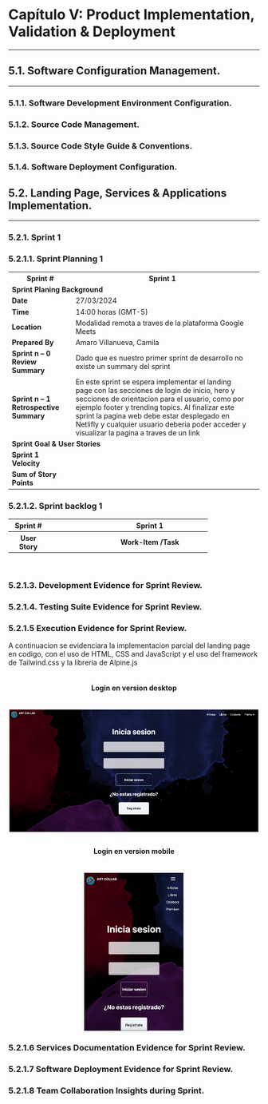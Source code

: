 # Capítulo V: Product Implementation, Validation & Deployment
<hr>

## 5.1. Software Configuration Management.
<hr>

### 5.1.1. Software Development Environment Configuration.
### 5.1.2. Source Code Management.
### 5.1.3. Source Code Style Guide & Conventions.
### 5.1.4. Software Deployment Configuration.

## 5.2. Landing Page, Services & Applications Implementation.
<hr>

### 5.2.1. Sprint 1

### 5.2.1.1. Sprint Planning 1 

<table>
     <tr> 
        <th>  Sprint #  </th>
        <th> Sprint 1 </th>
     </tr>
     <tr> 
        <td style="font-weight: bold;" colspan="7"> Sprint Planing Background</td>
     </tr>
     <tr>
       <td style="font-weight: bold;"> Date </td>
       <td> 27/03/2024 </td>
     </tr>
     <tr>
       <td style="font-weight: bold;"> Time </td>
       <td> 14:00 horas (GMT-5) </td>
     </tr>
     <tr>
       <td style="font-weight: bold;"> Location </td>
       <td> Modalidad remota a traves de la plataforma Google Meets <td>
     </tr>
      <tr>
        <td style="font-weight: bold;"> Prepared By </td>
        <td> Amaro Villanueva, Camila <td>
     </tr>
     <tr>
        <td style="font-weight: bold;"> Sprint n – 0 Review Summary </td>
        <td> Dado que es nuestro primer sprint de desarrollo no existe 
        un summary del sprint <td>
     </tr>
     <tr>
        <td style="font-weight: bold;"> Sprint n – 1 Retrospective Summary </td>
        <td> En este sprint se espera implementar el landing page
        con las secciones de login de inicio, hero y secciones de orientacion para el usuario, como por ejemplo footer y trending topics. Al finalizar este sprint la pagina web debe estar desplegado en Netlifly y cualquier usuario deberia poder acceder y visualizar la pagina a traves de un link <td>
     </tr>
     <tr> 
        <td style="font-weight: bold;" colspan="7"> Sprint Goal & User Stories</td>
     </tr>
       <tr>
          <td style="font-weight: bold;"> Sprint 1 Velocity </td>
          <td>  <td>
      </tr>
      <tr>
          <td style="font-weight: bold;"> Sum of Story Points </td>
          <td>  <td>
      </tr>


  </table>



### 5.2.1.2. Sprint backlog 1

<table style="width:400px; height:100px;"> 
   <tr>
      <th colspan="4"> Sprint # </th>
      <th colspan="7"> Sprint 1 </th>
   </tr>
   <tr >
     <th colspan="4"> User Story </th>
     <th colspan="7"> Work-Item /Task</th>
   </tr>
   <tr>
     <th > Id </th>
     <th colspan="3"> Title </th>
     <th> Id </th>
     <th > Title </th>
     <th> Description </th>
     <th> Estimation (Hours) </th>
     <th> Assigned To </th> 
     <th> Status (To-do / In-Process / To- Review / Done) </th>
   </tr>
     <tr>
     <th>  ID:  </th>
     <th colspan="3"> Title:  </th>
      <th> ID:  </th>
     <th> Title:  </th>
     <th>  </th>
     <th>  </th>
     <th>  </th> 
     <th>  </th>
   </tr>


</table>


### 5.2.1.3. Development Evidence for Sprint Review.

### 5.2.1.4. Testing Suite Evidence for Sprint Review. 

### 5.2.1.5 Execution Evidence for Sprint Review.

<p> A continuacion se evidenciara la implementacion parcial del landing page en codigo, con el uso de  HTML, CSS and JavaScript y el uso del framework de Tailwind.css y la libreria de Alpine.js </p>


<div style="display:flex; justify-conten:center; flex-direction:column; align-items:center; gap:1rem;">
   <h4> Login en version desktop </h4>
   <img style="width:500px" src="https://raw.githubusercontent.com/Aplicaciones-Web-WX53-Group2-ArtCollab/Report/develop/assets/images/landing-page/Login-Desktop.png"/>
</div>

<div style="display:flex; justify-conten:center; flex-direction:column; align-items:center; gap:1rem;">
    <h4 style=" padding-top:10px;" > Login en version mobile </h4>
   <img style=" width:200px" src="https://raw.githubusercontent.com/Aplicaciones-Web-WX53-Group2-ArtCollab/Report/develop/assets/images/landing-page/Login-Mobile.png"/>
</div>


### 5.2.1.6 Services Documentation Evidence for Sprint Review.

### 5.2.1.7 Software Deployment Evidence for Sprint Review.

### 5.2.1.8 Team Collaboration Insights during Sprint.